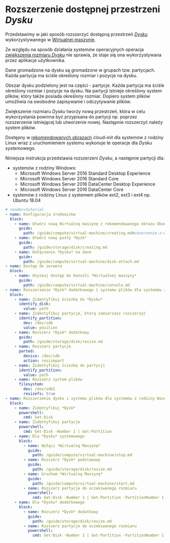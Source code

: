 # Rozszerzenie dostępnej przestrzeni *Dysku*

Przedstawimy w jaki sposób rozszerzyć dostępną przestrzeń *[Dysku](/resource/storage/disk.md)* wykorzystywanego w [Wirtualnej maszynie](/resource/compute/virtual-machine.md).

Ze względu na sposób działania systemów operacyjnych operacja [zwiększenia rozmiaru *Dysku*](/guide/storage/disk/resize.md) nie sprawia, że staje się ona wykorzystywana przez aplikacje użytkownika.

Dane gromadzone na dysku są gromadzone w grupach tzw. partycjach. Każda partycja ma ściśle określony rozmiar i pozycje na dysku.

Obszar dysku podzielony jest na części - partycje. Każda partycja ma ściśle określony rozmiar i pozycje na dysku. Na partycji istnieje określony system plików, który także posiada określony rozmiar. Dopiero system plików umożliwia na swobodne zapisywanie i odczytywanie plików.

Zwiększenie rozmiaru *Dysku* tworzy nową przestrzeń, która w celu wykorzystania powinna być przypisana do partycji np. poprzez rozszerzenie istniejącej lub utworzenie nowej. Następnie rozszerzyć należy system plików.

Dostępny w [rekomendowanych obrazach](/platform/recommended-images.md) cloud-init dla systemów z rodziny Linux wraz z uruchomieniem systemu wykonuje te operacje dla *Dysku* systemowego.

Niniejsza instrukcja przedstawia rozszerzeni *Dysku*, a następnie partycji dla:

* systemów z rodziny Windows:
    * Microsoft Windows Server 2016 Standard Desktop Experience
    * Microsoft Windows Server 2016 Standard Core
    * Microsoft Windows Server 2016 DataCenter Desktop Experience
    * Microsoft Windows Server 2016 DataCenter Core
* systemów z rodziny Linux z systemem plików ext2, ext3 i ext4 np. Ubuntu 18.04

```yaml
# render=tutorial
- name: Konfiguracja środowiska
  block:
    - name: Utwórz nową Wirtualną maszynę z rekomendowanego obrazu Ubuntu lub Windows
      guide:
        path: /guide/compute/virtual-machine/creating.md#utworzenie-z-wykorzystaniem-rekomendowanego-obrazu
    - name: Utwórz nowy pusty *Dysk*
      guide:
        path: /guide/storage/disk/creating.md
    - name: Dołączenie *Dysku* na dane
      guide:
        path: /guide/compute/virtual-machine/disk-attach.md
- name: Dostęp do serwera
  block:
    - name: Uzyskaj dostęp do konsoli *Wirtualnej maszyny*
      guide:
        path: /guide/compute/virtual-machine/console.md
- name: Rozszerzenie *Dysk* dodatkowego i systemu plików dla systemów z rodziny Linux
  block:
    - name: Zidentyfikuj ścieżkę do *Dysku*
      identify_disk:
        value: path
    - name: Zidentyfikuj partycje, którą zamierzasz rozszerzyć
      identify_partition:
        dev: /dev/sdb
        value: position
    - name: Rozszerz *Dysk* dodatkowy
      guide:
        path: /guide/storage/disk/resize.md
    - name: Rozszerz partycje
      parted:
        device: /dev/sdb
        action: resizepart
    - name: Zidentyfikuj ścieżkę do partycji
      identify_partition:
        value: path
    - name: Rozszerz system plików
      filesystem:
        dev: /dev/sdb1
        resizefs: true
- name: Rozszerzenie dysku i systemu plików dla systemów z rodziny Windows
  block:
    - name: Zidentyfikuj *Dysk*
      powershell:
        cmd: Get-Disk
    - name: Zidentyfikuj partycje
      powershell:
        cmd: Get-Disk -Number 1 | Get-Partition
    - name: Dla *Dysku* systemowego
      block:
        - name: Wyłącz *Wirtualną Maszynę*
          guide:
            path: /guide/compute/virtual-machine/stop.md
        - name: Rozszerz *Dysk* podstawowy
          guide:
            path: /guide/storage/disk/resize.md
        - name: Uruchom *Wirtualną Maszynę*
          guide:
            path: /guide/compute/virtual-machine/start.md
        - name: Rozszerz partycje do oczekiwanego rozmiaru
          powershell:
            cmd: Get-Disk -Number 1 | Get-Partition -PartitionNumber 1 | Resize-Partition -Size $(Get-PartitionSupportedSize -DiskNumber 1 -PartitionNumber 1).SizeMax
    - name: Dla *Dysku* dodatkowego
      block:
        - name: Rozszerz *Dysk* dodatkowy
          guide:
            path: /guide/storage/disk/resize.md
        - name: Rozszerz partycje do oczekiwanego rozmiaru
          powershell:
            cmd: Get-Disk -Number 1 | Get-Partition -PartitionNumber 1 | Resize-Partition -Size $(Get-PartitionSupportedSize -DiskNumber 1 -PartitionNumber 1).SizeMax
```
